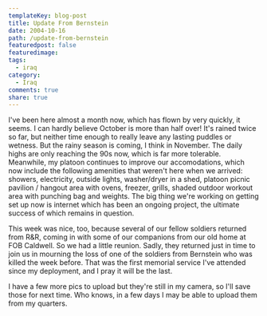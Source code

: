```yaml
---
templateKey: blog-post
title: Update From Bernstein
date: 2004-10-16
path: /update-from-bernstein
featuredpost: false
featuredimage:
tags:
  - iraq
category:
  - Iraq
comments: true
share: true
---
```


I've been here almost a month now, which has flown by very quickly, it seems. I can hardly believe October is more than half over! It's rained twice so far, but neither time enough to really leave any lasting puddles or wetness. But the rainy season is coming, I think in November. The daily highs are only reaching the 90s now, which is far more tolerable. Meanwhile, my platoon continues to improve our accomodations, which now include the following amenities that weren't here when we arrived: showers, electricity, outside lights, washer/dryer in a shed, platoon picnic pavilion / hangout area with ovens, freezer, grills, shaded outdoor workout area with punching bag and weights. The big thing we're working on getting set up now is internet which has been an ongoing project, the ultimate success of which remains in question.

This week was nice, too, because several of our fellow soldiers returned from R&R, coming in with some of our companions from our old home at FOB Caldwell. So we had a little reunion. Sadly, they returned just in time to join us in mourning the loss of one of the soldiers from Bernstein who was killed the week before. That was the first memorial service I've attended since my deployment, and I pray it will be the last.

I have a few more pics to upload but they're still in my camera, so I'll save those for next time. Who knows, in a few days I may be able to upload them from my quarters.
